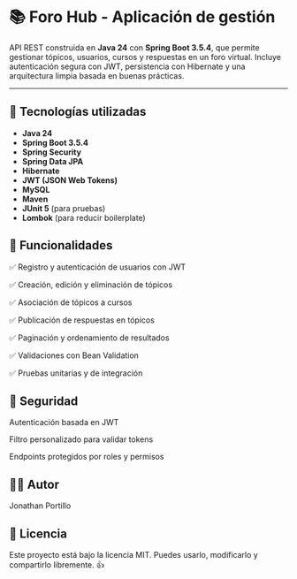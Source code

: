 # 📚 Foro Hub - Aplicación de gestión

API REST construida en **Java 24** con **Spring Boot 3.5.4**, que permite gestionar tópicos, usuarios, cursos y respuestas en un foro virtual. Incluye autenticación segura con JWT, persistencia con Hibernate y una arquitectura limpia basada en buenas prácticas.

---

## 🚀 Tecnologías utilizadas

- **Java 24**
- **Spring Boot 3.5.4**
- **Spring Security**
- **Spring Data JPA**
- **Hibernate**
- **JWT (JSON Web Tokens)**
- **MySQL**
- **Maven**
- **JUnit 5** (para pruebas)
- **Lombok** (para reducir boilerplate)

## 🧠 Funcionalidades

✅ Registro y autenticación de usuarios con JWT

✅ Creación, edición y eliminación de tópicos

✅ Asociación de tópicos a cursos

✅ Publicación de respuestas en tópicos

✅ Paginación y ordenamiento de resultados

✅ Validaciones con Bean Validation

✅ Pruebas unitarias y de integración

## 🔐 Seguridad

Autenticación basada en JWT

Filtro personalizado para validar tokens

Endpoints protegidos por roles y permisos

## 🧑‍💻 Autor
Jonathan Portillo

## 📄 Licencia
Este proyecto está bajo la licencia MIT. Puedes usarlo, modificarlo y compartirlo libremente. 👍

